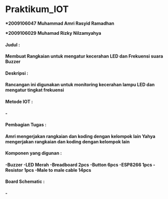 # Praktikum_IOT

<b>*2009106047</b>
<b>Muhammad Amri Rasyid Ramadhan</b>

<b>*2009106029</b>
<b>Muhamad Rizky Nilzamyahya</b>


<h4>Judul :<h4>
Membuat Rangkaian untuk mengatur kecerahan LED dan Frekuensi suara Buzzer

  
<h4>Deskripsi :<h4>
Rancangan ini digunakan untuk monitoring kecerahan lampu LED dan mengatur tingkat frekuensi

  
<h4>Metode IOT :<h4>
-

  
<h4>Pembagian Tugas :<h4>
Amri mengerjakan rangkaian dan koding dengan kelompok lain
Yahya mengerjakan rangkaian dan koding dengan kelompok lain

  
<h4>Komponen yang digunan :<h4>
-Buzzer
-LED Merah
-Breadboard 2pcs
-Button 6pcs
-ESP8266 1pcs
-Resistor 1pcs
-Male to male cable 14pcs

  
<h4>Board Schematic :<h4>
-
